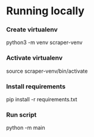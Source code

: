 # Running locally
### Create virtualenv
python3 -m venv scraper-venv

### Activate virtualenv
source scraper-venv/bin/activate

### Install requirements
pip install -r requirements.txt 

### Run script
python -m main